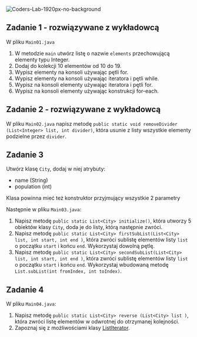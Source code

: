 ![Coders-Lab-1920px-no-background](https://user-images.githubusercontent.com/152855/73064373-5ed69780-3ea1-11ea-8a71-3d370a5e7dd8.png)


## Zadanie 1 - rozwiązywane z wykładowcą

W pliku `Main01.java`

1. W metodzie `main` utwórz listę o nazwie `elements` przechowującą elementy typu Integer.
2. Dodaj do kolekcji 10 elementów od 10 do 19.
3. Wypisz elementy na konsoli używając pętli for.
4. Wypisz elementy na konsoli używając iteratora i pętli while.
5. Wypisz na konsoli elementy używając iteratora i pętli for.
6. Wypisz na konsoli elementy używając konstrukcji for-each.


## Zadanie 2 - rozwiązywane z wykładowcą

W pliku `Main02.java` napisz metodę `public static void removeDivider (List<Integer> list, int divider)`,
która usunie z listy wszystkie elementy podzielne przez `divider`.


## Zadanie 3

Utwórz klasę `City`,  dodaj w niej atrybuty:
* name (String)
* population (int)  

Klasa powinna mieć też konstruktor przyjmujący wszystkie 2 parametry

Następnie w pliku `Main03.java`:
1. Napisz metodę `public static List<City> initialize()`, która utworzy 5 obiektów klasy `City`, doda je do listy, którą następnie zwróci.
2. Napisz metodę `public static List<City> firstSubList(List<City> list, int start, int end )`, 
która zwróci sublistę elementów listy `list` o początku `start` i końcu `end`. Wykorzystaj dowolną pętlę.
3. Napisz metodę `public static List<City> secondSubList(List<City> list, int start, int end )`, 
   która zwróci sublistę elementów listy `list` o początku `start` i końcu `end`. Wykorzystaj wbudowaną metodę `List.subList(int fromIndex, int toIndex)`.

## Zadanie 4

W pliku `Main04.java`:
1. Napisz metodę `public static List<City> reverse (List<City> list )`, która zwróci listę elementów w odwrotnej do otrzymanej kolejności.
2. Zapoznaj się z możliwościami klasy [ListIterator][list-iterator].


<!-- Links -->
[list-iterator]:https://docs.oracle.com/javase/8/docs/api/java/util/ListIterator.html
